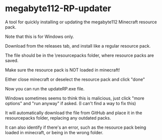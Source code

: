 # megabyte112-RP-updater
A tool for quickly installing or updating the megabyte112 Minecraft resource pack.

Note that this is for Windows only.

Download from the releases tab, and install like a regular resource pack.

The file should be in the \resourcepacks folder, where resource packs are saved.

Make sure the resource pack is NOT loaded in minecraft!

Either close minecraft or deselect the resource pack and click "done"

Now you can run the updateRP.exe file.

Windows sometimes seems to think this is malicious, just click "more options" and "run anyway" if asked. (I can't find a way to fix this)

It will automatically download the file from GitHub and place it in the resourcepacks folder, replacing any outdated packs.

It can also identify if there's an error, such as the resource pack being loaded in minecraft, or being in the wrong folder. 
